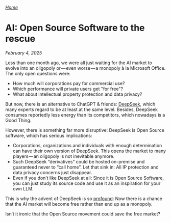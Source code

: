 *[Home](..)*

# AI: Open Source Software to the rescue
*February 4, 2025*

Less than one month ago, we were all just waiting for the AI market to evolve
into an oligopoly or — even worse — a monopoly à la Microsoft Office. The only
open questions were:

* How much will corporations pay for commercial use?
* Which performance will private users get "for free"?
* What about intellectual property protection and data privacy?

But now, there is an alternative to ChatGPT & friends:
[DeepSeek](https://en.m.wikipedia.org/wiki/DeepSeek), which many experts regard
to be at least at the same level. Besides, DeepSeek consumes reportedly less
energy than its competitors, which nowadays is a Good Thing.

However, there is something far more disruptive: DeepSeek is Open Source
software, which has serious implications:

* Corporations, organizations and individuals with enough determination can
  have their own version of DeepSeek. This opens the market to many
  players — an oligopoly is not inevitable anymore.
* Such DeepSeek “derivatives” could be hosted on-premise and guaranteed never
  to “call home”. Let that sink in: All IP protection and data privacy concerns
  just disappear.
* Even if you don’t like DeepSeek at all: Since it is Open Source Software, you
  can just study its source code and use it as an inspiration for your own LLM.

This is why the advent of DeepSeek is so
[profound](https://x.com/pmarca/status/1882719769851474108): Now there is a
chance that the AI market will become free rather than end up as a monopoly.

Isn’t it ironic that the Open Source movement could save the free market?
